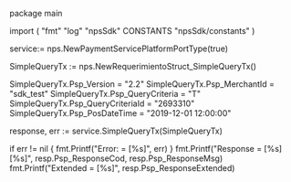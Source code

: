 package main

import (
        "fmt"
        "log"
        "npsSdk"
        CONSTANTS "npsSdk/constants"
)

service:= nps.NewPaymentServicePlatformPortType(true)

SimpleQueryTx := nps.NewRequerimientoStruct_SimpleQueryTx()

SimpleQueryTx.Psp_Version = "2.2"
SimpleQueryTx.Psp_MerchantId = "sdk_test"
SimpleQueryTx.Psp_QueryCriteria = "T"
SimpleQueryTx.Psp_QueryCriteriaId = "2693310"
SimpleQueryTx.Psp_PosDateTime = "2019-12-01 12:00:00"

response, err := service.SimpleQueryTx(SimpleQueryTx)

if err != nil {
    fmt.Printf("Error: = [%s]", err)
}
fmt.Printf("Response = [%s] [%s]", resp.Psp_ResponseCod, resp.Psp_ResponseMsg)
fmt.Printf("Extended = [%s]", resp.Psp_ResponseExtended)



